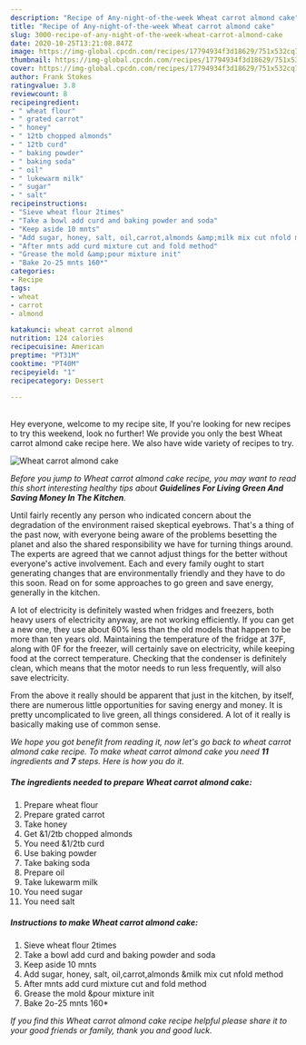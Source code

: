 ```yaml
---
description: "Recipe of Any-night-of-the-week Wheat carrot almond cake"
title: "Recipe of Any-night-of-the-week Wheat carrot almond cake"
slug: 3000-recipe-of-any-night-of-the-week-wheat-carrot-almond-cake
date: 2020-10-25T13:21:08.847Z
image: https://img-global.cpcdn.com/recipes/17794934f3d18629/751x532cq70/wheat-carrot-almond-cake-recipe-main-photo.jpg
thumbnail: https://img-global.cpcdn.com/recipes/17794934f3d18629/751x532cq70/wheat-carrot-almond-cake-recipe-main-photo.jpg
cover: https://img-global.cpcdn.com/recipes/17794934f3d18629/751x532cq70/wheat-carrot-almond-cake-recipe-main-photo.jpg
author: Frank Stokes
ratingvalue: 3.8
reviewcount: 8
recipeingredient:
- " wheat flour"
- " grated carrot"
- " honey"
- " 12tb chopped almonds"
- " 12tb curd"
- " baking powder"
- " baking soda"
- " oil"
- " lukewarm milk"
- " sugar"
- " salt"
recipeinstructions:
- "Sieve wheat flour 2times"
- "Take a bowl add curd and baking powder and soda"
- "Keep aside 10 mnts"
- "Add sugar, honey, salt, oil,carrot,almonds &amp;milk mix cut nfold method"
- "After mnts add curd mixture cut and fold method"
- "Grease the mold &amp;pour mixture init"
- "Bake 2o-25 mnts 160*"
categories:
- Recipe
tags:
- wheat
- carrot
- almond

katakunci: wheat carrot almond 
nutrition: 124 calories
recipecuisine: American
preptime: "PT31M"
cooktime: "PT40M"
recipeyield: "1"
recipecategory: Dessert

---
```

<br>
Hey everyone, welcome to my recipe site, If you're looking for new recipes to try this weekend, look no further! We provide you only the best Wheat carrot almond cake recipe here. We also have wide variety of recipes to try.
<br>


![Wheat carrot almond cake](https://img-global.cpcdn.com/recipes/17794934f3d18629/751x532cq70/wheat-carrot-almond-cake-recipe-main-photo.jpg)

<i>Before you jump to Wheat carrot almond cake recipe, you may want to read this short interesting healthy tips about 
<strong>Guidelines For Living Green And Saving Money In The Kitchen</strong>.</i>
</br>

Until fairly recently any person who indicated concern about the degradation of the environment raised skeptical eyebrows. That's a thing of the past now, with everyone being aware of the problems besetting the planet and also the shared responsibility we have for turning things around. The experts are agreed that we cannot adjust things for the better without everyone's active involvement. Each and every family ought to start generating changes that are environmentally friendly and they have to do this soon. Read on for some approaches to go green and save energy, generally in the kitchen.

A lot of electricity is definitely wasted when fridges and freezers, both heavy users of electricity anyway, are not working efficiently. If you can get a new one, they use about 60% less than the old models that happen to be more than ten years old. Maintaining the temperature of the fridge at 37F, along with 0F for the freezer, will certainly save on electricity, while keeping food at the correct temperature. Checking that the condenser is definitely clean, which means that the motor needs to run less frequently, will also save electricity.

From the above it really should be apparent that just in the kitchen, by itself, there are numerous little opportunities for saving energy and money. It is pretty uncomplicated to live green, all things considered. A lot of it really is basically making use of common sense.


<i>We hope you got benefit from reading it, now let's go back to wheat carrot almond cake recipe. To make wheat carrot almond cake you need <strong>11</strong> ingredients and <strong>7</strong> steps. Here is how you do it.
</i>

##### The ingredients needed to prepare Wheat carrot almond cake:

1. Prepare  wheat flour
1. Prepare  grated carrot
1. Take  honey
1. Get  &amp;1/2tb chopped almonds
1. You need  &amp;1/2tb curd
1. Use  baking powder
1. Take  baking soda
1. Prepare  oil
1. Take  lukewarm milk
1. You need  sugar
1. You need  salt


##### Instructions to make Wheat carrot almond cake:

1. Sieve wheat flour 2times
1. Take a bowl add curd and baking powder and soda
1. Keep aside 10 mnts
1. Add sugar, honey, salt, oil,carrot,almonds &amp;milk mix cut nfold method
1. After mnts add curd mixture cut and fold method
1. Grease the mold &amp;pour mixture init
1. Bake 2o-25 mnts 160*


<i>If you find this Wheat carrot almond cake recipe helpful please share it to your good friends or family, thank you and good luck.</i>

